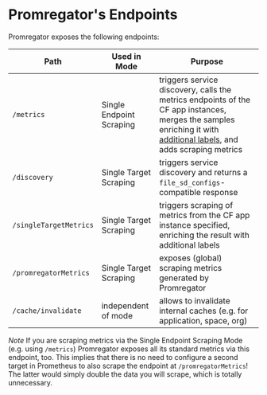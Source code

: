 # Promregator's Endpoints

Promregator exposes the following endpoints:

| Path | Used in Mode | Purpose |
|------|--------------|---------|
| `/metrics` | Single Endpoint Scraping | triggers service discovery, calls the metrics endpoints of the CF app instances, merges the samples enriching it with [additional labels](enrichment.md), and adds scraping metrics |
| `/discovery` | Single Target Scraping | triggers service discovery and returns a `file_sd_configs`-compatible response |
| `/singleTargetMetrics` | Single Target Scraping | triggers scraping of metrics from the CF app instance specified, enriching the result with additional labels |
| `/promregatorMetrics` | Single Target Scraping | exposes (global) scraping metrics generated by Promregator |
| `/cache/invalidate` | independent of mode | allows to invalidate internal caches (e.g. for application, space, org) |


*Note*
If you are scraping metrics via the Single Endpoint Scraping Mode (e.g. using `/metrics`) Promregator exposes all its standard metrics via this endpoint, too. This implies that there is no need to configure a second target in Prometheus to also scrape the endpoint at `/promregatorMetrics`! The latter would simply double the data you will scrape, which is totally unnecessary.
